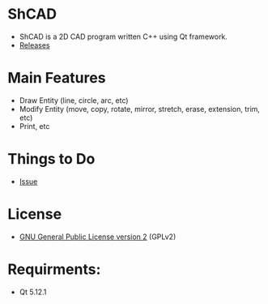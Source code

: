 # ShCAD
* ShCAD is a 2D CAD program written C++ using Qt framework.
* [Releases](https://github.com/hash1018/ShCAD/releases/tag/v0.1.1)

# Main Features
* Draw Entity (line, circle, arc, etc)
* Modify Entity (move, copy, rotate, mirror, stretch, erase, extension, trim, etc)
* Print, etc

# Things to Do
* [Issue](https://github.com/hash1018/ShCAD/issues/1)

# License
* [GNU General Public License version 2](https://www.gnu.org/licenses/gpl-2.0.html) (GPLv2)

# Requirments:
* Qt 5.12.1
